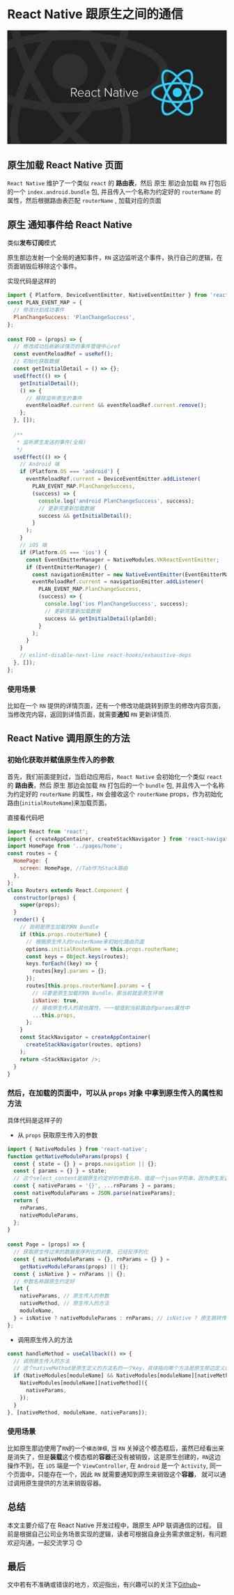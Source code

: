# React Native 跟原生之间的通信

![RN.jpg](./imgs/RN.jpg)

## 原生加载 React Native 页面

`React Native` 维护了一个类似 `react` 的 **路由表**，然后 原生 那边会加载 `RN` 打包后的一个 `index.android.bundle` 包, 并且传入一个名称为约定好的 `routerName` 的属性，然后根据路由表匹配 `routerName` , 加载对应的页面

## 原生 通知事件给 React Native

类似**发布订阅**模式

原生那边发射一个全局的通知事件，`RN` 这边监听这个事件，执行自己的逻辑，在页面销毁后移除这个事件。

实现代码是这样的

```js
import { Platform, DeviceEventEmitter, NativeEventEmitter } from 'react-native';
const PLAN_EVENT_MAP = {
  // 修改计划成功事件
  PlanChangeSuccess: 'PlanChangeSuccess',
};

const FOO = (props) => {
  // 修改成功后刷新详情页的事件管理中心ref
  const eventReloadRef = useRef();
  // 初始化获取数据
  const getInitialDetail = () => {};
  useEffect(() => {
    getInitialDetail();
    () => {
      // 移除监听原生的事件
      eventReloadRef.current && eventReloadRef.current.remove();
    };
  }, []);

  /**
   * 监听原生发送的事件(全局)
   */
  useEffect(() => {
    // Android 端
    if (Platform.OS === 'android') {
      eventReloadRef.current = DeviceEventEmitter.addListener(
        PLAN_EVENT_MAP.PlanChangeSuccess,
        (success) => {
          console.log('android PlanChangeSuccess', success);
          // 更新完重新加载数据
          success && getInitialDetail();
        }
      );
    }
    // iOS 端
    if (Platform.OS === 'ios') {
      const EventEmitterManager = NativeModules.VKReactEventEmitter;
      if (EventEmitterManager) {
        const navigationEmitter = new NativeEventEmitter(EventEmitterManager);
        eventReloadRef.current = navigationEmitter.addListener(
          PLAN_EVENT_MAP.PlanChangeSuccess,
          (success) => {
            console.log('ios PlanChangeSuccess', success);
            // 更新完重新加载数据
            success && getInitialDetail(planId);
          }
        );
      }
    }
    // eslint-disable-next-line react-hooks/exhaustive-deps
  }, []);
};
```

### 使用场景

比如在一个 `RN` 提供的详情页面，还有一个修改功能跳转到原生的修改内容页面，当修改完内容，返回到详情页面，就需要**通知** `RN` 更新详情页.

## React Native 调用原生的方法

### 初始化获取并赋值原生传入的参数

首先，我们前面提到过，当启动应用后，`React Native` 会初始化一个类似 `react` 的 **路由表**，然后 原生 那边会加载 `RN` 打包后的一个 `bundle` 包, 并且传入一个名称为约定好的 `routerName` 的属性，`RN` 会接收这个 `routerName` props，作为初始化路由(`initialRouteName`)来加载页面。

直接看代码吧

```js
import React from 'react';
import { createAppContainer, createStackNavigator } from 'react-navigation';
import HomePage from '../pages/home';
const routes = {
  HomePage: {
    screen: HomePage, //Tab作为Stack路由
  },
};
class Routers extends React.Component {
  constructor(props) {
    super(props);
  }
  render() {
    // 说明是原生加载的RN Bundle
    if (this.props.routerName) {
      // 根据原生传入的routerName来初始化路由页面
      options.initialRouteName = this.props.routerName;
      const keys = Object.keys(routes);
      keys.forEach((key) => {
        routes[key].params = {};
      });
      routes[this.props.routerName].params = {
        // 只要是原生加载的RN Bundle，那当前就是原生环境
        isNative: true,
        // 接收原生传入的其他属性，一一赋值到当前路由的params属性中
        ...this.props,
      };
    }
    const StackNavigator = createAppContainer(
      createStackNavigator(routes, options)
    );
    return <StackNavigator />;
  }
}
```

### 然后，在加载的页面中，可以从 `props` 对象 中拿到原生传入的属性和方法

具体代码是这样子的

- 从 `props` 获取原生传入的参数

```js
import { NativeModules } from 'react-native';
function getNativeModuleParams(props) {
  const { state = {} } = props.navigation || {};
  const { params = {} } = state;
  // 这个select_content是跟原生约定好的参数名称，值是一个json字符串，因为原生发送json对象会有问题
  const { nativeParams = '{}', ...rnParams } = params;
  const nativeModuleParams = JSON.parse(nativeParams);
  return {
    rnParams,
    nativeModuleParams,
  };
}

const Page = (props) => {
  // 获取原生传过来的数据是序列化的对象, 已经反序列化
  const { nativeModuleParams = {}, rnParams = {} } =
    getNativeModuleParams(props) || {};
  const { isNative } = rnParams || {};
  // 参数名称跟原生约定好
  let {
    nativeParams, // 原生传入的参数
    nativeMethod, // 原生传入的方法
    moduleName,
  } = isNative ? nativeModuleParams : rnParams; // isNative ? 原生跳转传递过来的参数 : RN跳转传递过来的参数
};
```

- 调用原生传入的方法

```js
const handleMethod = useCallback(() => {
  // 调用原生传入的方法
  // 这个nativeMethod是原生定义的方法名的一个key，具体指向哪个方法是原生那边定义的，因此需要[]来获取
  if (NativeModules[moduleName] && NativeModules[moduleName][nativeMethod]) {
    NativeModules[moduleName][nativeMethod]({
      nativeParams,
    });
  }
}, [nativeMethod, moduleName, nativeParams]);
```

### 使用场景

比如原生那边使用了`RN`的一个`模态弹框`, 当 `RN` 关掉这个模态框后，虽然已经看出来是消失了，但是**装载**这个模态框的**容器**还没有被销毁，这是原生创建的，`RN`这边操作不到，在 `iOS` 端是一个 `ViewController`, 在 `Android` 是一个 `Activity`, 同一个页面中，只能存在一个，因此 `RN` 就需要通知到原生来销毁这个**容器**， 就可以通过调用原生提供的方法来销毁容器。

## 总结

本文主要介绍了在 React Native 开发过程中，跟原生 APP 联调通信的过程。 目前是根据自己公司业务场景实现的逻辑，读者可根据自身业务需求做定制，有问题欢迎沟通，一起交流学习 😊

## 最后

文中若有不准确或错误的地方，欢迎指出，有兴趣可以的关注下[Github](https://github.com/GolderBrother)~
